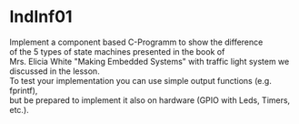 # IndInf01 #

Implement a component based C-Programm to show the difference  
of the 5 types of state machines presented in the book of  
Mrs. Elicia White "Making Embedded Systems" with traffic light system we discussed in the lesson.  
To test your implementation you can use simple output functions (e.g. fprintf),  
but be prepared to implement it also on hardware (GPIO with Leds, Timers, etc.).